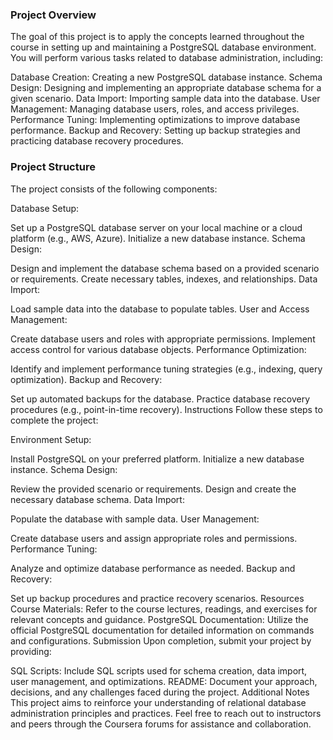 ### Project Overview
The goal of this project is to apply the concepts learned throughout the course in setting up and maintaining a PostgreSQL database environment. You will perform various tasks related to database administration, including:

Database Creation: Creating a new PostgreSQL database instance.
Schema Design: Designing and implementing an appropriate database schema for a given scenario.
Data Import: Importing sample data into the database.
User Management: Managing database users, roles, and access privileges.
Performance Tuning: Implementing optimizations to improve database performance.
Backup and Recovery: Setting up backup strategies and practicing database recovery procedures.

### Project Structure
The project consists of the following components:

Database Setup:

Set up a PostgreSQL database server on your local machine or a cloud platform (e.g., AWS, Azure).
Initialize a new database instance.
Schema Design:

Design and implement the database schema based on a provided scenario or requirements.
Create necessary tables, indexes, and relationships.
Data Import:

Load sample data into the database to populate tables.
User and Access Management:

Create database users and roles with appropriate permissions.
Implement access control for various database objects.
Performance Optimization:

Identify and implement performance tuning strategies (e.g., indexing, query optimization).
Backup and Recovery:

Set up automated backups for the database.
Practice database recovery procedures (e.g., point-in-time recovery).
Instructions
Follow these steps to complete the project:

Environment Setup:

Install PostgreSQL on your preferred platform.
Initialize a new database instance.
Schema Design:

Review the provided scenario or requirements.
Design and create the necessary database schema.
Data Import:

Populate the database with sample data.
User Management:

Create database users and assign appropriate roles and permissions.
Performance Tuning:

Analyze and optimize database performance as needed.
Backup and Recovery:

Set up backup procedures and practice recovery scenarios.
Resources
Course Materials: Refer to the course lectures, readings, and exercises for relevant concepts and guidance.
PostgreSQL Documentation: Utilize the official PostgreSQL documentation for detailed information on commands and configurations.
Submission
Upon completion, submit your project by providing:

SQL Scripts: Include SQL scripts used for schema creation, data import, user management, and optimizations.
README: Document your approach, decisions, and any challenges faced during the project.
Additional Notes
This project aims to reinforce your understanding of relational database administration principles and practices.
Feel free to reach out to instructors and peers through the Coursera forums for assistance and collaboration.
